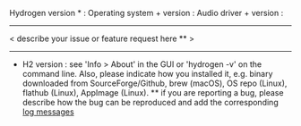 Hydrogen version *          :
Operating system + version  : 
Audio driver + version      : 

- - - - - - - - - - - - - - - - - - - - - - - - - - - - - - - - - - - - - - - - - - - - - - - - - - - - - - - - -

< describe your issue or feature request here ** >



- - - - - - - - - - - - - - - - - - - - - - - - - - - - - - - - - - - - - - - - - - - - - - - - - - - - - - - - -

*  H2 version : see 'Info > About' in the GUI or 'hydrogen -v' on the command line. Also, please indicate how you installed it, e.g. binary downloaded from SourceForge/Github, brew (macOS), OS repo (Linux), flathub (Linux), AppImage (Linux).
** if you are reporting a bug, please describe how the bug can be reproduced and add the corresponding [log messages](https://github.com/hydrogen-music/hydrogen/wiki/Accessing-log-messages-of-Hydrogen) 
